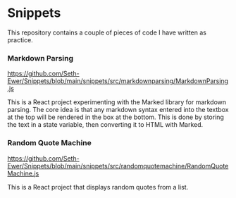 # Snippets

This repository contains a couple of pieces of code I have written as practice.


### Markdown Parsing
https://github.com/Seth-Ewer/Snippets/blob/main/snippets/src/markdownparsing/MarkdownParsing.js

This is a React project experimenting with the Marked library for markdown parsing.
The core idea is that any markdown syntax entered into the textbox at the top will be rendered in the box at the bottom.
This is done by storing the text in a state variable, then converting it to HTML with Marked.


### Random Quote Machine
https://github.com/Seth-Ewer/Snippets/blob/main/snippets/src/randomquotemachine/RandomQuoteMachine.js

This is a React project that displays random quotes from a list.
